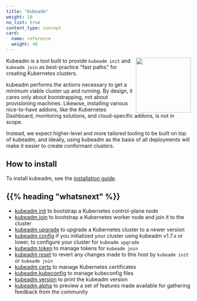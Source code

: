 ```yaml
---
title: "Kubeadm"
weight: 10
no_list: true
content_type: concept
card:
  name: reference
  weight: 40
---
```


<img src="/images/kubeadm-stacked-color.png" align="right" width="150px">Kubeadm is a tool built to provide `kubeadm init` and `kubeadm join` as best-practice "fast paths" for creating Kubernetes clusters.

kubeadm performs the actions necessary to get a minimum viable cluster up and running. By design, it cares only about bootstrapping, not about provisioning machines. Likewise, installing various nice-to-have addons, like the Kubernetes Dashboard, monitoring solutions, and cloud-specific addons, is not in scope.

Instead, we expect higher-level and more tailored tooling to be built on top of kubeadm, and ideally, using kubeadm as the basis of all deployments will make it easier to create conformant clusters.

## How to install

To install kubeadm, see the [installation guide](/docs/setup/production-environment/tools/kubeadm/install-kubeadm).

## {{% heading "whatsnext" %}}

- [kubeadm init](/docs/reference/setup-tools/kubeadm/kubeadm-init) to bootstrap a Kubernetes control-plane node
- [kubeadm join](/docs/reference/setup-tools/kubeadm/kubeadm-join) to bootstrap a Kubernetes worker node and join it to the cluster
- [kubeadm upgrade](/docs/reference/setup-tools/kubeadm/kubeadm-upgrade) to upgrade a Kubernetes cluster to a newer version
- [kubeadm config](/docs/reference/setup-tools/kubeadm/kubeadm-config) if you initialized your cluster using kubeadm v1.7.x or lower, to configure your cluster for `kubeadm upgrade`
- [kubeadm token](/docs/reference/setup-tools/kubeadm/kubeadm-token) to manage tokens for `kubeadm join`
- [kubeadm reset](/docs/reference/setup-tools/kubeadm/kubeadm-reset) to revert any changes made to this host by `kubeadm init` or `kubeadm join`
- [kubeadm certs](/docs/reference/setup-tools/kubeadm/kubeadm-certs) to manage Kubernetes certificates
- [kubeadm kubeconfig](/docs/reference/setup-tools/kubeadm/kubeadm-kubeconfig) to manage kubeconfig files
- [kubeadm version](/docs/reference/setup-tools/kubeadm/kubeadm-version) to print the kubeadm version
- [kubeadm alpha](/docs/reference/setup-tools/kubeadm/kubeadm-alpha) to preview a set of features made available for gathering feedback from the community
